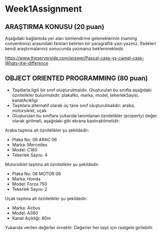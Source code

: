 # Week1Assignment

## ARAŞTIRMA KONUSU (20 puan)
Aşağıdaki bağlantıda yer alan isimlendirme geleneklerinin (naming conventions) arasındaki farkları belirten bir paragraflık yazı yazınız. İfadeleri kendi araştırmalarınız sonucunda yazmanız beklenmektedir.

https://www.theserverside.com/answer/Pascal-case-vs-camel-case-Whats-the-difference

## OBJECT ORIENTED PROGRAMMING (80 puan)
-	Taşıtlarla ilgili bir sınıf oluşturulmalıdır. Oluşturulan bu sınıfta aşağıdaki öznitelikler bulunmalıdır.
plakaNo, marka, model, tekerlekSayisi, kanatAcikligi
-	Taşıtılara alternatif olarak üç tane sınıf oluşturulmalıdır:
araba, motorsiklet, uçak
-	Oluşturulan bu sınıflara yukarıda tanımlanan öznitelikler (property) değer olarak girilmeli, aşağıdaki gibi ekrana bastırabilmelidir:

Araba taşıtına ait öznitelikler şu şekildedir:
- Plaka No: 06 ARAC 06
- Marka: Mercedes
- Model: C180
- Tekerlek Sayısı: 4

Motorsiklet taşıtına ait öznitelikler şu şekildedir:
- Plaka No: 06 MOTOR 06
- Marka: Honda
- Model: Forza 750
- Tekerlek Sayısı: 2

Uçak taşıtına ait öznitelikler şu şekildedir:
- Marka: Airbus
- Model: A380
- Kanat Açıklığı: 80m

Yukarıda verilen değerler örnektir. Değerler her taşıt için rastgele girilebilir.

